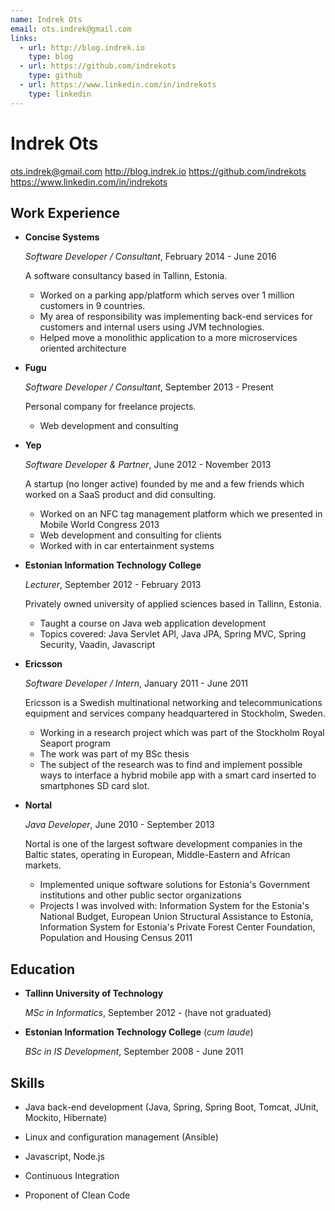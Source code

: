 ```yaml
---
name: Indrek Ots
email: ots.indrek@gmail.com
links:
  - url: http://blog.indrek.io
    type: blog
  - url: https://github.com/indrekots
    type: github
  - url: https://www.linkedin.com/in/indrekots
    type: linkedin
---
```

Indrek Ots
===============

ots.indrek@gmail.com
<http://blog.indrek.io>
<https://github.com/indrekots>
<https://www.linkedin.com/in/indrekots>

Work Experience
---------------

*   **Concise Systems**

    *Software Developer / Consultant*, February 2014 - June 2016

    A software consultancy based in Tallinn, Estonia.

    -   Worked on a parking app/platform which serves over 1 million customers in 9 countries.
    -   My area of responsibility was implementing back-end services for customers and internal users using JVM technologies.
    -   Helped move a monolithic application to a more microservices oriented architecture

*   **Fugu**

    *Software Developer / Consultant*, September 2013 - Present

    Personal company for freelance projects.

    -   Web development and consulting

*   **Yep**

    *Software Developer & Partner*, June 2012 - November 2013

    A startup (no longer active) founded by me and a few friends which worked on a SaaS product and did consulting.

    -   Worked on an NFC tag management platform which we presented in Mobile World Congress 2013
    -   Web development and consulting for clients
    -   Worked with in car entertainment systems

*   **Estonian Information Technology College**

    *Lecturer*, September 2012 - February 2013

    Privately owned university of applied sciences based in Tallinn, Estonia.

    - Taught a course on Java web application development
    - Topics covered: Java Servlet API, Java JPA, Spring MVC, Spring Security, Vaadin, Javascript

*   **Ericsson**

    *Software Developer / Intern*, January 2011 - June 2011

    Ericsson is a Swedish multinational networking and telecommunications equipment and services company headquartered in Stockholm, Sweden.

    -   Working in a research project which was part of the Stockholm Royal Seaport program
    -   The work was part of my BSc thesis
    -   The subject of the research was to find and implement possible ways to interface a hybrid mobile app with a smart card inserted to smartphones SD card slot.

*   **Nortal**

    *Java Developer*, June 2010 - September 2013

    Nortal is one of the largest software development companies in the Baltic states, operating in European, Middle-Eastern and African markets.

    -   Implemented unique software solutions for Estonia's Government institutions and other public sector organizations
    -   Projects I was involved with: Information System for the Estonia's National Budget, European Union Structural Assistance to Estonia, Information System for Estonia's Private Forest Center Foundation, Population and Housing Census 2011


Education
---------

*   **Tallinn University of Technology**

    *MSc in Informatics*, September 2012 - (have not graduated)

*   **Estonian Information Technology College** (*cum laude*)

    *BSc in IS Development*, September 2008 - June 2011


Skills
------

*   Java back-end development (Java, Spring, Spring Boot, Tomcat, JUnit, Mockito, Hibernate)

*   Linux and configuration management (Ansible)

*   Javascript, Node.js

*   Continuous Integration

*   Proponent of Clean Code
